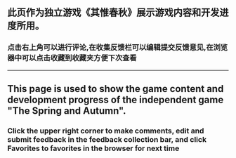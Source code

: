 ## 此页作为独立游戏《其惟春秋》展示游戏内容和开发进度所用。
### 点击右上角可以进行评论,在收集反馈栏可以编辑提交反馈意见,在浏览器中可以点击收藏到收藏夹方便下次查看

---

## This page is used to show the game content and development progress of the independent game "The Spring and Autumn".
### Click the upper right corner to make comments, edit and submit feedback in the feedback collection bar, and click Favorites to favorites in the browser for next time

